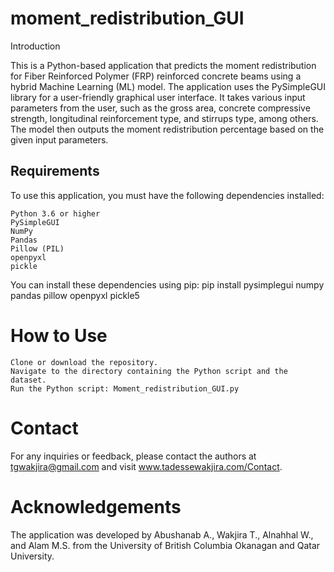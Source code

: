 # moment_redistribution_GUI

Introduction

This is a Python-based application that predicts the moment redistribution for Fiber Reinforced Polymer (FRP) reinforced concrete beams using a hybrid Machine Learning (ML) model. The application uses the PySimpleGUI library for a user-friendly graphical user interface. It takes various input parameters from the user, such as the gross area, concrete compressive strength, longitudinal reinforcement type, and stirrups type, among others. The model then outputs the moment redistribution percentage based on the given input parameters.

## Requirements

To use this application, you must have the following dependencies installed:

    Python 3.6 or higher
    PySimpleGUI
    NumPy
    Pandas
    Pillow (PIL)
    openpyxl
    pickle
    
You can install these dependencies using pip:
pip install pysimplegui numpy pandas pillow openpyxl pickle5

# How to Use

    Clone or download the repository.
    Navigate to the directory containing the Python script and the dataset.
    Run the Python script: Moment_redistribution_GUI.py
  
# Contact

For any inquiries or feedback, please contact the authors at tgwakjira@gmail.com and visit www.tadessewakjira.com/Contact.

# Acknowledgements

The application was developed by Abushanab A., Wakjira T., Alnahhal W., and Alam M.S. from the University of British Columbia Okanagan and Qatar University.
